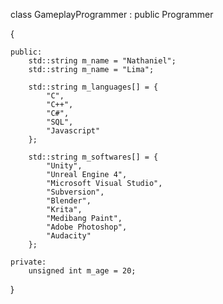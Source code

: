 class GameplayProgrammer : public Programmer

{

	public:
		std::string m_name = "Nathaniel";
		std::string m_name = "Lima";
		
		std::string m_languages[] = {
			"C",
			"C++",
			"C#",
			"SQL",
			"Javascript"
		};
		
		std::string m_softwares[] = {
			"Unity",
			"Unreal Engine 4",
			"Microsoft Visual Studio",
			"Subversion",
			"Blender",
			"Krita",
			"Medibang Paint",
			"Adobe Photoshop",
			"Audacity"
		};
		
	private:
		unsigned int m_age = 20;
}

<!---
NathanielLima/NathanielLima is a ✨ special ✨ repository because its `README.md` (this file) appears on your GitHub profile.
You can click the Preview link to take a look at your changes.
--->
